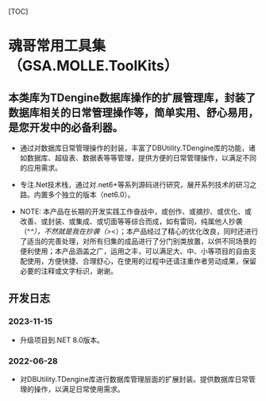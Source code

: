 [TOC]

# 魂哥常用工具集（GSA.MOLLE.ToolKits）

## 本类库为TDengine数据库操作的扩展管理库，封装了数据库相关的日常管理操作等，简单实用、舒心易用，是您开发中的必备利器。

- 通过对数据库日常管理操作的封装，丰富了DBUtility.TDengine库的功能，诸如数据库、超级表、数据表等等管理，提供方便的日常管理操作，以满足不同的应用需求。

- 专注.Net技术栈，通过对.net6+等系列源码进行研究，展开系列技术的研习之路。内置多个独立的版本（net6.0）。

- NOTE: 本产品在长期的开发实践工作奋战中，或创作、或摘抄、或优化、或改善、或封装、或集成、或切面等等综合而成，如有雷同，纯属他人抄袭（^_^），不然就是我在抄袭（&gt;_&lt;）；本产品经过了精心的优化改良，同时还进行了适当的完善处理，对所有归集的成品进行了分门别类放置，以供不同场景的便利使用；本产品涵盖之广，运用之丰，可以满足大、中、小等项目的自由支配使用，方便快捷、合理舒心，在使用的过程中还请注重作者劳动成果，保留必要的注释或文字标识，谢谢。


## 开发日志

### 2023-11-15
- 升级项目到.NET 8.0版本。

### 2022-06-28
- 对DBUtility.TDengine库进行数据库管理层面的扩展封装。提供数据库日常管理的操作，以满足日常使用需求。

